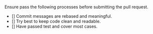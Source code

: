 Ensure pass the following processes before submitting the pull request.

- [] Commit messages are rebased and meaningful.
- [] Try best to keep code clean and readable.
- [] Have passed test and cover most cases.
